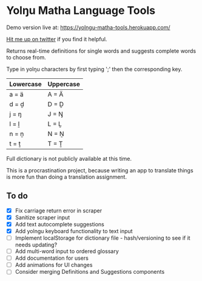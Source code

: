 # Yolŋu Matha Language Tools
Demo version live at: https://yolngu-matha-tools.herokuapp.com/

[Hit me up on twitter](https://www.twitter.com/krisgesling) if you find it helpful.

Returns real-time definitions for single words and suggests complete words to choose from.

Type in yolŋu characters by first typing ';' then the corresponding key.

| Lowercase | Uppercase |
| --- | --- |
| a = ä | A = Ä |
| d = ḏ | D = Ḏ |
| j = ŋ | J = Ŋ |
| l = ḻ | L = Ḻ |
| n = ṉ | N = Ṉ |
| t = ṯ | T = Ṯ |

Full dictionary is not publicly available at this time.

This is a procrastination project, because writing an app to translate things is more fun than doing a translation assignment.

## To do
- [x] Fix carriage return error in scraper
- [x] Sanitize scraper input
- [x] Add text autocomplete suggestions
- [x] Add yolngu keyboard functionality to text input
- [ ] Implement localStorage for dictionary file - hash/versioning to see if it needs updating?
- [ ] Add multi-word input to ordered glossary
- [ ] Add documentation for users
- [ ] Add animations for UI changes
- [ ] Consider merging Definitions and Suggestions components

